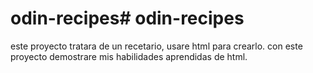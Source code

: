 # odin-recipes# odin-recipes
este proyecto tratara de un recetario, usare html para crearlo.
con este proyecto demostrare mis habilidades aprendidas de html.